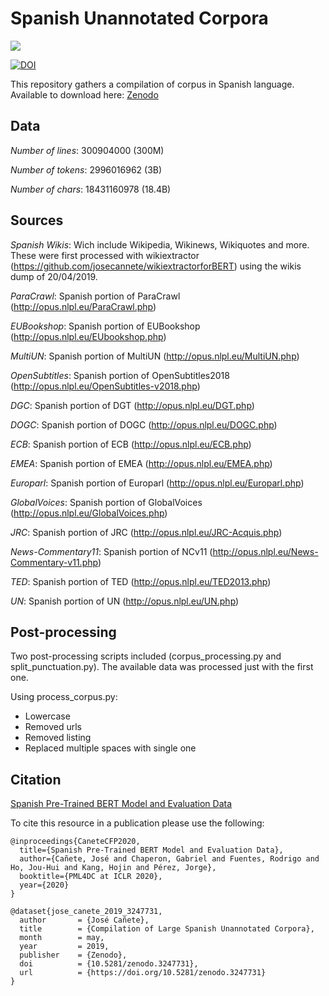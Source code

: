 # Spanish Unannotated Corpora

<p>
<a href="https://console.tiyaro.ai/explore?q=dccuchile/bert-base-spanish-wwm-&pub=dccuchile"> <img src="https://tiyaro-public-docs.s3.us-west-2.amazonaws.com/assets/try_on_tiyaro_badge.svg"></a>
</p>

[![DOI](https://zenodo.org/badge/DOI/10.5281/zenodo.3247731.svg)](https://doi.org/10.5281/zenodo.3247731)

This repository gathers a compilation of corpus in Spanish language.
Available to download here: [Zenodo](https://doi.org/10.5281/zenodo.3247731)

## Data

*Number of lines*: 300904000 (300M)

*Number of tokens*: 2996016962 (3B)

*Number of chars*: 18431160978 (18.4B)

## Sources

*Spanish Wikis*: Wich include Wikipedia, Wikinews, Wikiquotes and more. These were first processed with wikiextractor (https://github.com/josecannete/wikiextractorforBERT) using the wikis dump of 20/04/2019.

*ParaCrawl*: Spanish portion of ParaCrawl (http://opus.nlpl.eu/ParaCrawl.php)

*EUBookshop*: Spanish portion of EUBookshop (http://opus.nlpl.eu/EUbookshop.php)

*MultiUN*: Spanish portion of MultiUN (http://opus.nlpl.eu/MultiUN.php)

*OpenSubtitles*: Spanish portion of OpenSubtitles2018 (http://opus.nlpl.eu/OpenSubtitles-v2018.php)

*DGC*: Spanish portion of DGT (http://opus.nlpl.eu/DGT.php)

*DOGC*: Spanish portion of DOGC (http://opus.nlpl.eu/DOGC.php)

*ECB*: Spanish portion of ECB (http://opus.nlpl.eu/ECB.php)

*EMEA*: Spanish portion of EMEA (http://opus.nlpl.eu/EMEA.php)

*Europarl*: Spanish portion of Europarl (http://opus.nlpl.eu/Europarl.php)

*GlobalVoices*: Spanish portion of GlobalVoices (http://opus.nlpl.eu/GlobalVoices.php)

*JRC*: Spanish portion of JRC (http://opus.nlpl.eu/JRC-Acquis.php)

*News-Commentary11*: Spanish portion of NCv11 (http://opus.nlpl.eu/News-Commentary-v11.php)

*TED*: Spanish portion of TED (http://opus.nlpl.eu/TED2013.php)

*UN*: Spanish portion of UN (http://opus.nlpl.eu/UN.php)

## Post-processing

Two post-processing scripts included (corpus_processing.py and split_punctuation.py). The available data was processed just with the first one.

Using process_corpus.py:
- Lowercase
- Removed urls
- Removed listing
- Replaced multiple spaces with single one

## Citation

[Spanish Pre-Trained BERT Model and Evaluation Data](https://users.dcc.uchile.cl/~jperez/papers/pml4dc2020.pdf)

To cite this resource in a publication please use the following:

```
@inproceedings{CaneteCFP2020,
  title={Spanish Pre-Trained BERT Model and Evaluation Data},
  author={Cañete, José and Chaperon, Gabriel and Fuentes, Rodrigo and Ho, Jou-Hui and Kang, Hojin and Pérez, Jorge},
  booktitle={PML4DC at ICLR 2020},
  year={2020}
}
```

```
@dataset{jose_canete_2019_3247731,
  author       = {José Cañete},
  title        = {Compilation of Large Spanish Unannotated Corpora},
  month        = may,
  year         = 2019,
  publisher    = {Zenodo},
  doi          = {10.5281/zenodo.3247731},
  url          = {https://doi.org/10.5281/zenodo.3247731}
}
```
